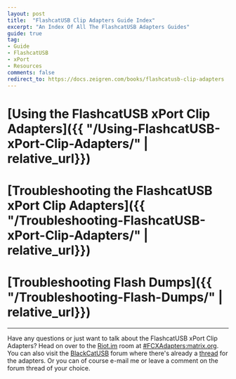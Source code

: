 ```yaml
---
layout: post
title:  "FlashcatUSB Clip Adapters Guide Index"
excerpt: "An Index Of All The FlashcatUSB Adapters Guides"
guide: true
tag:
- Guide
- FlashcatUSB
- xPort
- Resources
comments: false
redirect_to: https://docs.zeigren.com/books/flashcatusb-clip-adapters
---
```

# [Using the FlashcatUSB xPort Clip Adapters]({{ "/Using-FlashcatUSB-xPort-Clip-Adapters/" | relative_url}})

# [Troubleshooting the FlashcatUSB xPort Clip Adapters]({{ "/Troubleshooting-FlashcatUSB-xPort-Clip-Adapters/" | relative_url}})

# [Troubleshooting Flash Dumps]({{ "/Troubleshooting-Flash-Dumps/" | relative_url}})

---

Have any questions or just want to talk about the FlashcatUSB xPort Clip Adapters? Head on over to the [Riot.im](https://riot.im) room at [#FCXAdapters:matrix.org](https://riot.im/app/#/room/#FCXAdapters:matrix.org). You can also visit the [BlackCatUSB](https://www.blackcatusb.net/index.php) forum where there's already a [thread](https://www.blackcatusb.net/index.php?threads/tsop56-48-nor-nand-clip-adapters-for-the-flashcatusb-xport.493/) for the adapters. Or you can of course e-mail me or leave a comment on the forum thread of your choice.
